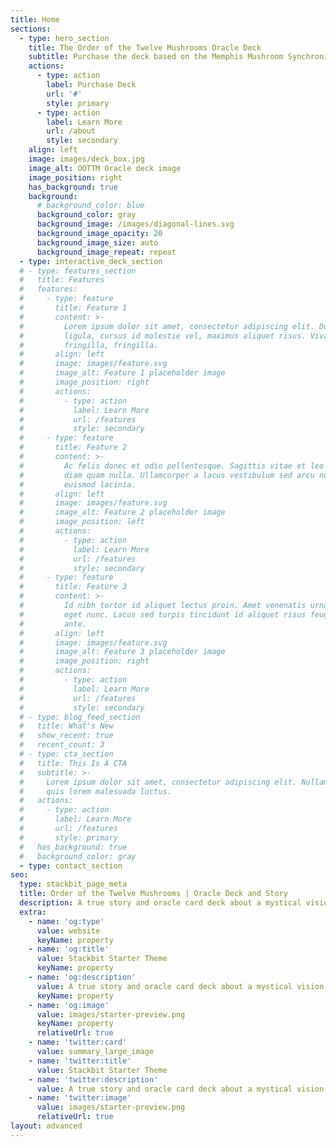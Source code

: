 ```yaml
---
title: Home
sections:
  - type: hero_section
    title: The Order of the Twelve Mushrooms Oracle Deck
    subtitle: Purchase the deck based on the Memphis Mushroom Synchronicity!
    actions:
      - type: action
        label: Purchase Deck
        url: '#'
        style: primary
      - type: action
        label: Learn More
        url: /about
        style: secondary
    align: left
    image: images/deck_box.jpg
    image_alt: OOTTM Oracle deck image
    image_position: right
    has_background: true
    background:
      # background_color: blue
      background_color: gray
      background_image: /images/diagonal-lines.svg
      background_image_opacity: 20
      background_image_size: auto
      background_image_repeat: repeat
  - type: interactive_deck_section
  # - type: features_section
  #   title: Features
  #   features:
  #     - type: feature
  #       title: Feature 1
  #       content: >-
  #         Lorem ipsum dolor sit amet, consectetur adipiscing elit. Donec nisl
  #         ligula, cursus id molestie vel, maximus aliquet risus. Vivamus in nibh
  #         fringilla, fringilla.
  #       align: left
  #       image: images/feature.svg
  #       image_alt: Feature 1 placeholder image
  #       image_position: right
  #       actions:
  #         - type: action
  #           label: Learn More
  #           url: /features
  #           style: secondary
  #     - type: feature
  #       title: Feature 2
  #       content: >-
  #         Ac felis donec et odio pellentesque. Sagittis vitae et leo duis ut
  #         diam quam nulla. Ullamcorper a lacus vestibulum sed arcu non odio
  #         euismod lacinia.
  #       align: left
  #       image: images/feature.svg
  #       image_alt: Feature 2 placeholder image
  #       image_position: left
  #       actions:
  #         - type: action
  #           label: Learn More
  #           url: /features
  #           style: secondary
  #     - type: feature
  #       title: Feature 3
  #       content: >-
  #         Id nibh tortor id aliquet lectus proin. Amet venenatis urna cursus
  #         eget nunc. Lacus sed turpis tincidunt id aliquet risus feugiat in
  #         ante.
  #       align: left
  #       image: images/feature.svg
  #       image_alt: Feature 3 placeholder image
  #       image_position: right
  #       actions:
  #         - type: action
  #           label: Learn More
  #           url: /features
  #           style: secondary
  # - type: blog_feed_section
  #   title: What's New
  #   show_recent: true
  #   recent_count: 3
  # - type: cta_section
  #   title: This Is A CTA
  #   subtitle: >-
  #     Lorem ipsum dolor sit amet, consectetur adipiscing elit. Nullam a metus
  #     quis lorem malesuada luctus.
  #   actions:
  #     - type: action
  #       label: Learn More
  #       url: /features
  #       style: primary
  #   has_background: true
  #   background_color: gray
  - type: contact_section
seo:
  type: stackbit_page_meta
  title: Order of the Twelve Mushrooms | Oracle Deck and Story
  description: A true story and oracle card deck about a mystical vision of the life-reincarnation cycle.
  extra:
    - name: 'og:type'
      value: website
      keyName: property
    - name: 'og:title'
      value: Stackbit Starter Theme
      keyName: property
    - name: 'og:description'
      value: A true story and oracle card deck about a mystical vision of the life-reincarnation cycle.
      keyName: property
    - name: 'og:image'
      value: images/starter-preview.png
      keyName: property
      relativeUrl: true
    - name: 'twitter:card'
      value: summary_large_image
    - name: 'twitter:title'
      value: Stackbit Starter Theme
    - name: 'twitter:description'
      value: A true story and oracle card deck about a mystical vision of the life-reincarnation cycle.
    - name: 'twitter:image'
      value: images/starter-preview.png
      relativeUrl: true
layout: advanced
---
```

